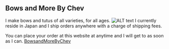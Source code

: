 ## Bows and More By Chev

I make bows and tutus of all varieties, for all ages. 
![ALT text](https://scontent-nrt1-1.xx.fbcdn.net/v/t31.0-8/15844263_10158138621280089_6082701454147154511_o.jpg?oh=aaf15f1229f2dbf28a4eb25f6b5be375&oe=5AA54A92)
I currently reside in Japan and I ship orders anywhere with a charge of shipping fees.

You can place your order at this website at anytime and I will get to as soon as I can.  [BowsandMoreByChev](https://www.facebook.com/bowsandmorebychev/ "To the site") 
